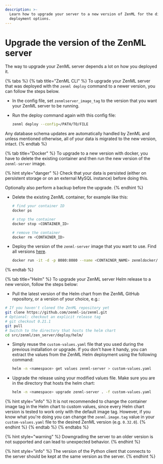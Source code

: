 ```yaml
---
description: >-
  Learn how to upgrade your server to a new version of ZenML for the different
  deployment options.
---
```


# Upgrade the version of the ZenML server

The way to upgrade your ZenML server depends a lot on how you deployed it.

{% tabs %}
{% tab title="ZenML CLI" %}
To upgrade your ZenML server that was deployed with the `zenml deploy` command to a newer version, you can follow the steps below.

* In the config file, set `zenmlserver_image_tag` to the version that you want your ZenML server to be running.
*   Run the deploy command again with this config file:

    ```bash
    zenml deploy --config=/PATH/TO/FILE
    ```

Any database schema updates are automatically handled by ZenML and unless mentioned otherwise, all of your data is migrated to the new version, intact.
{% endtab %}

{% tab title="Docker" %}
To upgrade to a new version with docker, you have to delete the existing container and then run the new version of the `zenml-server` image.

{% hint style="danger" %}
Check that your data is persisted (either on persistent storage or on an external MySQL instance) before doing this.

Optionally also perform a backup before the upgrade.
{% endhint %}

*   Delete the existing ZenML container, for example like this:

    ```bash
    # find your container ID
    docker ps
    ```

    ```bash
    # stop the container
    docker stop <CONTAINER_ID>

    # remove the container
    docker rm <CONTAINER_ID>
    ```
*   Deploy the version of the `zenml-server` image that you want to use. Find all versions [here](https://hub.docker.com/r/zenmldocker/zenml-server/tags).

    ```bash
    docker run -it -d -p 8080:8080 --name <CONTAINER_NAME> zenmldocker/zenml-server:<VERSION>
    ```
{% endtab %}

{% tab title="Helm" %}
To upgrade your ZenML server Helm release to a new version, follow the steps below:

* Pull the latest version of the Helm chart from the ZenML GitHub repository, or a version of your choice, e.g.:

```bash
# If you haven't cloned the ZenML repository yet
git clone https://github.com/zenml-io/zenml.git
# Optional: checkout an explicit release tag
# git checkout 0.21.1
git pull
# Switch to the directory that hosts the helm chart
cd src/zenml/zen_server/deploy/helm/
```

*   Simply reuse the `custom-values.yaml` file that you used during the previous installation or upgrade. If you don't have it handy, you can extract the values from the ZenML Helm deployment using the following command:

    ```bash
    helm -n <namespace> get values zenml-server > custom-values.yaml
    ```
*   Upgrade the release using your modified values file. Make sure you are in the directory that hosts the helm chart:

    ```bash
    helm -n <namespace> upgrade zenml-server . -f custom-values.yaml
    ```

{% hint style="info" %}
It is not recommended to change the container image tag in the Helm chart to custom values, since every Helm chart version is tested to work only with the default image tag. However, if you know what you're doing you can change the `zenml.image.tag` value in your `custom-values.yaml` file to the desired ZenML version (e.g. `0.32.0`).
{% endhint %}
{% endtab %}
{% endtabs %}

{% hint style="warning" %}
Downgrading the server to an older version is not supported and can lead to unexpected behavior.
{% endhint %}

{% hint style="info" %}
The version of the Python client that connects to the server should be kept at the same version as the server.
{% endhint %}

